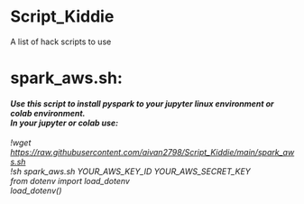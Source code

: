 # Script_Kiddie
A list of hack scripts to use

# spark_aws.sh:<br/>
#### <i>Use this script to install pyspark to your jupyter linux environment or colab environment.<br/>In your jupyter or colab use: <br/>
!wget https://raw.githubusercontent.com/aivan2798/Script_Kiddie/main/spark_aws.sh<br/>
!sh spark_aws.sh YOUR_AWS_KEY_ID YOUR_AWS_SECRET_KEY<br/>
from dotenv import load_dotenv<br/>
load_dotenv()<br/>
</i>

